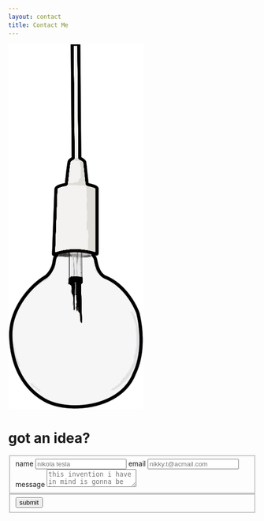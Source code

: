 ```yaml
---
layout: contact
title: Contact Me
---
```

<img class="bulb" src="assets/images/bulb.png">
<form id="form" class="form">
    <h1 class="form-title">got an idea?</h1>
    <fieldset class="form__information">
        <label for="name" class="form__item">
            <span class="form__instruction">name</span>
            <input class="form__to-fill"
                   type="text" name="name" id="name"
                   placeholder="nikola tesla">
            <span class="form__animation"></span>
        </label>
        <label for="email" class="form__item">
            <span class="form__instruction">email</span>
            <input class="form__to-fill"
                   type="email" name="email" id="email"
                   placeholder="nikky.t@acmail.com">
            <span class="form__animation"></span>
        </label>
        <label for="message" class="form__item form__item--top">
            <span class="form__instruction">message</span>
            <textarea class="form__to-fill form__to-fill--textarea"
                      name="message" id="message"
                      placeholder="this invention i have in mind is gonna be lit"></textarea>
            <span class="form__animation"></span>
        </label>
    </fieldset>
    <fieldset class="form__bottom">
        <button class="form__submit"
                type="submit">submit</button>
    </fieldset>
</form>